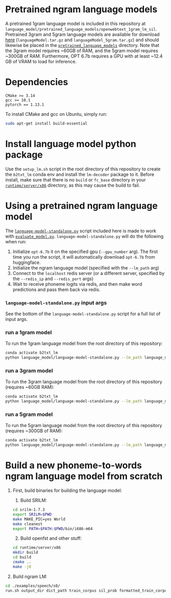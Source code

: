 # Pretrained ngram language models
A pretrained 1gram language model is included in this repository at `language_model/pretrained_language_models/openwebtext_1gram_lm_sil`. Pretrained 3gram and 5gram language models are available for download [here](https://datadryad.org/dataset/doi:10.5061/dryad.x69p8czpq) (`languageModel.tar.gz` and `languageModel_5gram.tar.gz`) and should likewise be placed in the [`pretrained_language_models`](pretrained_language_models) directory. Note that the 3gram model requires ~60GB of RAM, and the 5gram model requires ~300GB of RAM. Furthermore, OPT 6.7b requires a GPU with at least ~12.4 GB of VRAM to load for inference.

# Dependencies
```
CMake >= 3.14
gcc >= 10.1
pytorch == 1.13.1
```
To install CMake and gcc on Ubuntu, simply run:
```bash
sudo apt-get install build-essential
```

# Install language model python package
Use the `setup_lm.sh` script in the root directory of this repository to create the `b2txt_lm` conda env and install the `lm-decoder` package to it. Before install, make sure that there is no `build` or `fc_base` directory in your [`runtime/server/x86`](runtime/server/x86) directory, as this may cause the build to fail.


# Using a pretrained ngram language model
The [`language-model-standalone.py`](language-model-standalone.py) script included here is made to work with [`evaluate_model.py`](../model_training/evaluate_model.py).  `language-model-standalone.py` will do the following when run: 
1. Initialize `opt-6.7b` it on the specified gpu (`--gpu_number` arg). The first time you run the script, it will automatically download `opt-6.7b` from huggingface.
2. Initialize the ngram language model (specified with the `--lm_path` arg)
3. Connect to the `localhost` redis server (or a different server, specified by the `--redis_ip` and `--redis_port` args)
4. Wait to receive phoneme logits via redis, and then make word predictions and pass them back via redis.


### `language-model-standalone.py` input args
See the bottom of the `language-model-standalone.py` script for a full list of input args.


### run a 1gram model
To run the 1gram language model from the root directory of this repository:
```bash
conda activate b2txt_lm
python language_model/language-model-standalone.py --lm_path language_model/pretrained_language_models/openwebtext_1gram_lm_sil --do_opt --nbest 100 --acoustic_scale 0.325 --blank_penalty 90 --alpha 0.55 --redis_ip localhost --gpu_number 0
```

### run a 3gram model
To run the 3gram language model from the root directory of this repository (requires ~60GB RAM):
```bash
conda activate b2txt_lm
python language_model/language-model-standalone.py --lm_path language_model/pretrained_language_models/openwebtext_3gram_lm_sil --do_opt --nbest 100 --acoustic_scale 0.325 --blank_penalty 90 --alpha 0.55 --redis_ip localhost --gpu_number 0
```

### run a 5gram model
To run the 5gram language model from the root directory of this repository (requires ~300GB of RAM):
```bash
conda activate b2txt_lm
python language_model/language-model-standalone.py --lm_path language_model/pretrained_language_models/openwebtext_5gram_lm_sil --rescore --do_opt --nbest 100 --acoustic_scale 0.325 --blank_penalty 90 --alpha 0.55 --redis_ip localhost --gpu_number 0
```

# Build a new phoneme-to-words ngram language model from scratch
1. First, build binaries for building the language model:
    1. Build SRILM:
      ```bash
      cd srilm-1.7.3
      export SRILM=$PWD
      make MAKE_PIC=yes World
      make cleanest
      export PATH=$PATH:$PWD/bin/i686-m64
      ```

    2. Build openfst and other stuff:
      ```bash
      cd runtime/server/x86
      mkdir build
      cd build
      cmake ..
      make -j8
      ```

2. Build ngram LM:
  ```bash
  cd ./examples/speech/s0/
  run.sh output_dir dict_path train_corpus sil_prob formatted_train_corpus prune_threshold order
  ```


